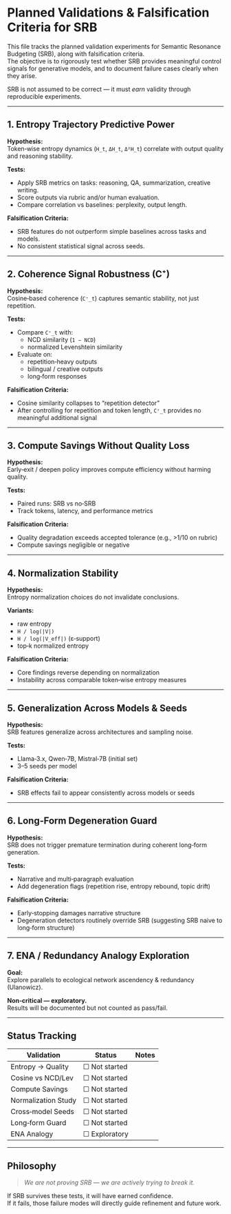 

# Planned Validations & Falsification Criteria for SRB

This file tracks the planned validation experiments for Semantic Resonance Budgeting (SRB), along with falsification criteria.  
The objective is to rigorously test whether SRB provides meaningful control signals for generative models, and to document failure cases clearly when they arise.

SRB is not assumed to be correct — it must *earn* validity through reproducible experiments.

---

## 1. Entropy Trajectory Predictive Power

**Hypothesis:**  
Token‑wise entropy dynamics (`H_t`, `ΔH_t`, `Δ²H_t`) correlate with output quality and reasoning stability.

**Tests:**
- Apply SRB metrics on tasks: reasoning, QA, summarization, creative writing.
- Score outputs via rubric and/or human evaluation.
- Compare correlation vs baselines: perplexity, output length.

**Falsification Criteria:**
- SRB features do not outperform simple baselines across tasks and models.
- No consistent statistical signal across seeds.

---

## 2. Coherence Signal Robustness (C⁺)

**Hypothesis:**  
Cosine‑based coherence (`C⁺_t`) captures semantic stability, not just repetition.

**Tests:**
- Compare `C⁺_t` with:
  - NCD similarity (`1 − NCD`)
  - normalized Levenshtein similarity
- Evaluate on:
  - repetition‑heavy outputs
  - bilingual / creative outputs
  - long‑form responses

**Falsification Criteria:**
- Cosine similarity collapses to “repetition detector”
- After controlling for repetition and token length, `C⁺_t` provides no meaningful additional signal

---

## 3. Compute Savings Without Quality Loss

**Hypothesis:**  
Early‑exit / deepen policy improves compute efficiency without harming quality.

**Tests:**
- Paired runs: SRB vs no‑SRB
- Track tokens, latency, and performance metrics

**Falsification Criteria:**
- Quality degradation exceeds accepted tolerance (e.g., >1/10 on rubric)
- Compute savings negligible or negative

---

## 4. Normalization Stability

**Hypothesis:**  
Entropy normalization choices do not invalidate conclusions.

**Variants:**
- raw entropy
- `H / log(|V|)`
- `H / log(|V_eff|)` (ε‑support)
- top‑k normalized entropy

**Falsification Criteria:**
- Core findings reverse depending on normalization
- Instability across comparable token‑wise entropy measures

---

## 5. Generalization Across Models & Seeds

**Hypothesis:**  
SRB features generalize across architectures and sampling noise.

**Tests:**
- Llama‑3.x, Qwen‑7B, Mistral‑7B (initial set)
- 3–5 seeds per model

**Falsification Criteria:**
- SRB effects fail to appear consistently across models or seeds

---

## 6. Long‑Form Degeneration Guard

**Hypothesis:**  
SRB does not trigger premature termination during coherent long‑form generation.

**Tests:**
- Narrative and multi‑paragraph evaluation
- Add degeneration flags (repetition rise, entropy rebound, topic drift)

**Falsification Criteria:**
- Early‑stopping damages narrative structure
- Degeneration detectors routinely override SRB (suggesting SRB naive to long‑form structure)

---

## 7. ENA / Redundancy Analogy Exploration

**Goal:**  
Explore parallels to ecological network ascendency & redundancy (Ulanowicz).

**Non‑critical — exploratory.**  
Results will be documented but not counted as pass/fail.

---

## Status Tracking

| Validation | Status | Notes |
|---|---|---|
Entropy → Quality | ☐ Not started | |
Cosine vs NCD/Lev | ☐ Not started | |
Compute Savings | ☐ Not started | |
Normalization Study | ☐ Not started | |
Cross‑model Seeds | ☐ Not started | |
Long‑form Guard | ☐ Not started | |
ENA Analogy | ☐ Exploratory | |

---

## Philosophy

> *We are not proving SRB — we are actively trying to break it.*

If SRB survives these tests, it will have earned confidence.  
If it fails, those failure modes will directly guide refinement and future work.